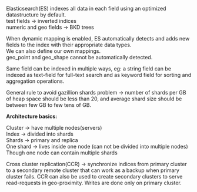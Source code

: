 Elasticsearch(ES) indexes all data in each field using an optimized datastructure by default.  
test fields -> inverted indices  
numeric and geo fields -> BKD trees  

When dynamic mapping is enabled, ES automatically detects and adds new fields to the index with their appropriate data types.  
We can also define our own mappings.  
geo_point and geo_shape cannot be automatically detected.  

Same field can be indexed in multiple ways, eg: a string field can be indexed as text-field for full-text search and as keyword field for sorting and aggregation operations.

General rule to avoid gazillion shards problem -> number of shards per GB of heap space should be less than 20, and average shard size should be between few GB to few tens of GB.  

**Architecture basics:**  

Cluster -> have multiple nodes(servers)  
Index -> divided into shards  
Shards -> primary and replica    
One shard -> lives inside one node (can not be divided into multiple nodes)  
Though one node can contain multiple shards  

Cross cluster replication(CCR) -> synchronize indices from primary cluster to a secondary remote cluster that can work as a backup when primary cluster fails. CCR can also be used to create secondary clusters to serve read-requests in geo-proximity. Writes are done only on primary cluster.

